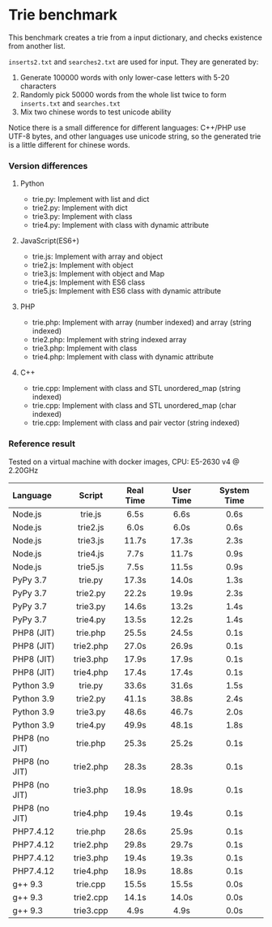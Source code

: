 # Trie benchmark

This benchmark creates a trie from a input dictionary, and checks existence
from another list.

`inserts2.txt` and `searches2.txt` are used for input. They are generated by:

1. Generate 100000 words with only lower-case letters with 5-20 characters
2. Randomly pick 50000 words from the whole list twice to form `inserts.txt` and `searches.txt`
3. Mix two chinese words to test unicode ability

Notice there is a small difference for different languages: C++/PHP use UTF-8 bytes, and other languages
use unicode string, so the generated trie is a little different for chinese words.

### Version differences

1. Python
    - trie.py: Implement with list and dict
    - trie2.py: Implement with dict
    - trie3.py: Implement with class
    - trie4.py: Implement with class with dynamic attribute

2. JavaScript(ES6+)
    - trie.js: Implement with array and object
    - trie2.js: Implement with object
    - trie3.js: Implement with object and Map
    - trie4.js: Implement with ES6 class
    - trie5.js: Implement with ES6 class with dynamic attribute

3. PHP
    - trie.php: Implement with array (number indexed) and array (string indexed)
    - trie2.php: Implement with string indexed array
    - trie3.php: Implement with class
    - trie4.php: Implement with class with dynamic attribute

4. C++
    - trie.cpp: Implement with class and STL unordered_map (string indexed)
    - trie.cpp: Implement with class and STL unordered_map (char indexed)
    - trie.cpp: Implement with class and pair vector (string indexed)

### Reference result

Tested on a virtual machine with docker images, CPU: E5-2630 v4 @ 2.20GHz

|   Language    |   Script  |   Real Time   |   User Time   |   System Time     |
|:--------------|:---------:|:-------------:|:-------------:|:-----------------:|
| Node.js       | trie.js   |    6.5s       |       6.6s    |       0.6s        |
| Node.js       | trie2.js  |    6.0s       |       6.0s    |       0.6s        |
| Node.js       | trie3.js  |    11.7s      |       17.3s   |       2.3s        |
| Node.js       | trie4.js  |    7.7s       |       11.7s   |       0.9s        |
| Node.js       | trie5.js  |    7.5s       |       11.5s   |       0.9s        |
| PyPy 3.7      | trie.py   |    17.3s      |       14.0s   |       1.3s        |
| PyPy 3.7      | trie2.py  |    22.2s      |       19.9s   |       2.3s        |
| PyPy 3.7      | trie3.py  |    14.6s      |       13.2s   |       1.4s        |
| PyPy 3.7      | trie4.py  |    13.5s      |       12.2s   |       1.4s        |
| PHP8 (JIT)    | trie.php  |    25.5s      |       24.5s   |       0.1s        |
| PHP8 (JIT)    | trie2.php |    27.0s      |       26.9s   |       0.1s        |
| PHP8 (JIT)    | trie3.php |    17.9s      |       17.9s   |       0.1s        |
| PHP8 (JIT)    | trie4.php |    17.4s      |       17.4s   |       0.1s        |
| Python 3.9    | trie.py   |    33.6s      |       31.6s   |       1.5s        |
| Python 3.9    | trie2.py  |    41.1s      |       38.8s   |       2.4s        |
| Python 3.9    | trie3.py  |    48.6s      |       46.7s   |       2.0s        |
| Python 3.9    | trie4.py  |    49.9s      |       48.1s   |       1.8s        |
| PHP8 (no JIT) | trie.php  |    25.3s      |       25.2s   |       0.1s        |
| PHP8 (no JIT) | trie2.php |    28.3s      |       28.3s   |       0.1s        |
| PHP8 (no JIT) | trie3.php |    18.9s      |       18.9s   |       0.1s        |
| PHP8 (no JIT) | trie4.php |    19.4s      |       19.4s   |       0.1s        |
| PHP7.4.12     | trie.php  |    28.6s      |       25.9s   |       0.1s        |
| PHP7.4.12     | trie2.php |    29.8s      |       29.7s   |       0.1s        |
| PHP7.4.12     | trie3.php |    19.4s      |       19.3s   |       0.1s        |
| PHP7.4.12     | trie4.php |    18.9s      |       18.8s   |       0.1s        |
| g++ 9.3       | trie.cpp  |    15.5s      |       15.5s   |       0.0s        |
| g++ 9.3       | trie2.cpp |    14.1s      |       14.0s   |       0.0s        |
| g++ 9.3       | trie3.cpp |    4.9s       |       4.9s    |       0.0s        |
